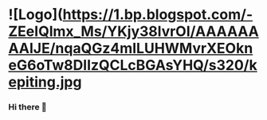 # ![Logo](https://1.bp.blogspot.com/-ZEeIQlmx_Ms/YKjy38lvrOI/AAAAAAAAIJE/nqaQGz4mILUHWMvrXEOkneG6oTw8DlIzQCLcBGAsYHQ/s320/kepiting.jpg
### Hi there 👋

<!--
**Kep1t1n9/kep1t1n9** is a ✨ _special_ ✨ repository because its `README.md` (this file) appears on your GitHub profile.

Here are some ideas to get you started:

- 🔭 I’m currently working on ...
- 🌱 I’m currently learning ...
- 👯 I’m looking to collaborate on ...
- 🤔 I’m looking for help with ...
- 💬 Ask me about ...
- 📫 How to reach me: ...
- 😄 Pronouns: ...
- ⚡ Fun fact: ...
-->
